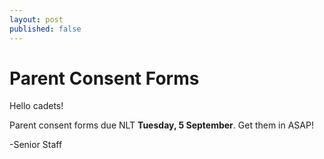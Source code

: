 ```yaml
---
layout: post
published: false
---
```

# Parent Consent Forms
Hello cadets!

Parent consent forms due NLT <b>Tuesday, 5 September</b>.  Get them in ASAP!

-Senior Staff 